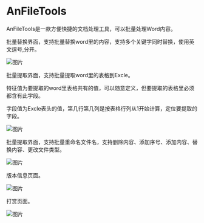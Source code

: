 # AnFileTools
AnFileTools是一款方便快捷的文档处理工具，可以批量处理Word内容。

批量替换界面，支持批量替换word里的内容，支持多个关键字同时替换，使用英文逗号,分开。

![图片](https://user-images.githubusercontent.com/29480790/119513884-32899e80-bda7-11eb-8cbe-8c01ec25d57c.png)

批量提取界面，支持批量提取word里的表格到Excle。

特征值为要提取的word里表格共有的值，可以随意定义，但要提取的表格里必须都含有此字段。

字段值为Excle表头的值，第几行第几列是按表格行列从1开始计算，定位要提取的字段。

![图片](https://user-images.githubusercontent.com/29480790/119515053-1d613f80-bda8-11eb-9432-e1b508e45c87.png)

批量提取界面，支持批量重命名文件名，支持删除内容、添加序号、添加内容、替换内容、更改文件类型。

![图片](https://user-images.githubusercontent.com/29480790/119515245-47b2fd00-bda8-11eb-9c7c-384c3cbb0973.png)

版本信息页面。

![图片](https://user-images.githubusercontent.com/29480790/119516114-0d962b00-bda9-11eb-9023-c3effa0c93a3.png)

打赏页面。

![图片](https://user-images.githubusercontent.com/29480790/119516185-1c7cdd80-bda9-11eb-9d4b-b8656d828abc.png)
